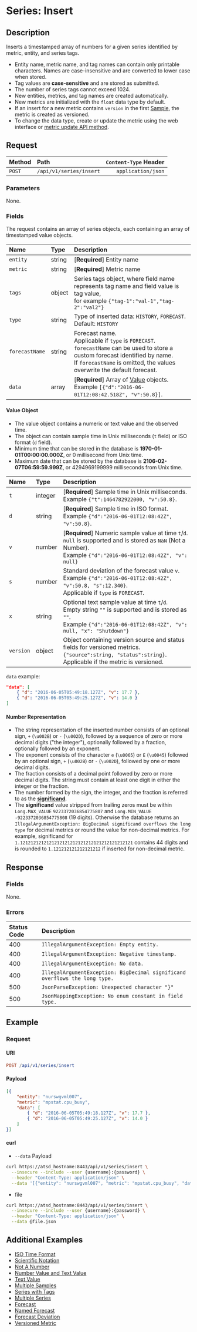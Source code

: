 # Series: Insert

## Description

Inserts a timestamped array of numbers for a given series identified by metric, entity, and series tags.

* Entity name, metric name, and tag names can contain only printable characters. Names are case-insensitive and are converted to lower case when stored.
* Tag values are **case-sensitive** and are stored as submitted.
* The number of series tags cannot exceed 1024.
* New entities, metrics, and tag names are created automatically.
* New metrics are initialized with the `float` data type by default.
* If an insert for a new metric contains `version` in the first [Sample](#value-object), the metric is created as versioned.
* To change the data type, create or update the metric using the web interface or [metric update API method](../../../api/meta/metric/update.md).

## Request

| Method | Path | `Content-Type` Header|
|:---|:---|---:|
| `POST` | `/api/v1/series/insert` | `application/json` |

### Parameters

None.

### Fields

The request contains an array of series objects, each containing an array of timestamped value objects.

|**Name**|**Type**|**Description**|
|:---|:---|:---|
| `entity` | string | [**Required**] Entity name |
| `metric` | string | [**Required**] Metric name |
| `tags` | object | Series tags object, where field name represents tag name and field value is tag value,<br> for example `{"tag-1":"val-1","tag-2":"val2"}` |
| `type` | string | Type of inserted data: `HISTORY`, `FORECAST`. Default: `HISTORY` |
| `forecastName` | string | Forecast name. <br>Applicable if `type` is `FORECAST`.<br>`forecastName` can be used to store a custom forecast identified by name. <br>If `forecastName` is omitted, the values overwrite the default forecast.  |
| `data` | array | [**Required**] Array of [Value](#value-object) objects.<br>Example `[{"d":"2016-06-01T12:08:42.518Z", "v":50.8}]`.|

#### Value Object

* The value object contains a numeric or text value and the observed time.
* The object can contain sample time in Unix milliseconds (`t` field) or ISO format (`d` field).
* Minimum time that can be stored in the database is **1970-01-01T00:00:00.000Z**, or 0 millisecond from Unix time.
* Maximum date that can be stored by the database is **2106-02-07T06:59:59.999Z**, or 4294969199999 milliseconds from Unix time.

|**Name**|**Type**|**Description**|
|:---|:---|:---|
| `t` | integer | [**Required**] Sample time in Unix milliseconds.<br>Example `{"t":1464782922000, "v":50.8}`.|
| `d` | string | [**Required**] Sample time in ISO format.<br>Example `{"d":"2016-06-01T12:08:42Z", "v":50.8}`. |
| `v` | number | [**Required**] Numeric sample value at time `t`/`d`. <br>`null` is supported and is stored as `NaN` (Not a Number).<br>Example `{"d":"2016-06-01T12:08:42Z", "v": null}` |
| `s` | number | Standard deviation of the forecast value `v`.<br>Example  `{"d":"2016-06-01T12:08:42Z", "v":50.8, "s":12.340}`.<br>Applicable if `type` is `FORECAST`.|
| `x` | string | Optional text sample value at time `t`/`d`. <br>Empty string `""` is supported and is stored as `""`.<br>Example `{"d":"2016-06-01T12:08:42Z", "v": null, "x": "Shutdown"}` |
| `version` | object | Object containing version source and status fields for versioned metrics.<br>`{"source":string, "status":string}`.<br>Applicable if the metric is versioned. |

`data` example:

```json
"data": [
    { "d": "2016-06-05T05:49:18.127Z", "v": 17.7 },
    { "d": "2016-06-05T05:49:25.127Z", "v": 14.0 }
]
```

#### Number Representation

* The string representation of the inserted number consists of an optional sign, `+` (`\u002B`) or `-` (`\u002D`), followed by a sequence of zero or more decimal digits ("the integer"), optionally followed by a fraction, optionally followed by an exponent.
* The exponent consists of the character `e` (`\u0065`) or `E` (`\u0045`) followed by an optional sign, `+` (`\u002B`) or `-` (`\u002D`), followed by one or more decimal digits.
* The fraction consists of a decimal point followed by zero or more decimal digits. The string must contain at least one digit in either the integer or the fraction.
* The number formed by the sign, the integer, and the fraction is referred to as the [**significand**](https://en.wikipedia.org/wiki/Significand).
* The **significand** value stripped from trailing zeros must be within `Long.MAX_VALUE` `9223372036854775807` and `Long.MIN_VALUE`  `-9223372036854775808` (19 digits). Otherwise the database returns an `IllegalArgumentException: BigDecimal significand overflows the long type` for decimal metrics or round the value for non-decimal metrics. For example, significand for `1.1212121212121212121212121212121212121212121` contains 44 digits and is rounded to `1.121212121212121212` if inserted for non-decimal metric.

## Response

### Fields

None.

### Errors

|  **Status Code**  | **Description** |
|:---|:---|
| 400 | `IllegalArgumentException: Empty entity.`|
| 400 | `IllegalArgumentException: Negative timestamp.`|
| 400 | `IllegalArgumentException: No data.` |
| 400 | `IllegalArgumentException: BigDecimal significand overflows the long type.` |
| 500 | `JsonParseException: Unexpected character "}"` |
| 500 | `JsonMappingException: No enum constant in field type.`|

## Example

### Request

#### URI

```elm
POST /api/v1/series/insert
```

#### Payload

```json
[{
    "entity": "nurswgvml007",
    "metric": "mpstat.cpu_busy",
    "data": [
        { "d": "2016-06-05T05:49:18.127Z", "v": 17.7 },
        { "d": "2016-06-05T05:49:25.127Z", "v": 14.0 }
    ]
}]
```

#### curl

* `--data` Payload

```bash
curl https://atsd_hostname:8443/api/v1/series/insert \
  --insecure --include --user {username}:{password} \
  --header "Content-Type: application/json" \
  --data '[{"entity": "nurswgvml007", "metric": "mpstat.cpu_busy", "data": [{ "t": 1462427358127, "v": 22.0 }]}]'
```

* file

```bash
curl https://atsd_hostname:8443/api/v1/series/insert \
  --insecure --include --user {username}:{password} \
  --header "Content-Type: application/json" \
  --data @file.json
```

## Additional Examples

* [ISO Time Format](examples/insert-iso-time-format.md)
* [Scientific Notation](examples/insert-scientific-notation.md)
* [Not A Number](examples/insert-nan.md)
* [Number Value and Text Value](examples/insert-number-text.md)
* [Text Value](examples/insert-text.md)
* [Multiple Samples](examples/insert-multiple-samples.md)
* [Series with Tags](examples/insert-with-tags.md)
* [Multiple Series](examples/insert-multiple-series.md)
* [Forecast](examples/insert-forecast.md)
* [Named Forecast](examples/insert-named-forecast.md)
* [Forecast Deviation](examples/insert-forecast-deviation.md)
* [Versioned Metric](examples/insert-versioned-metric.md)
